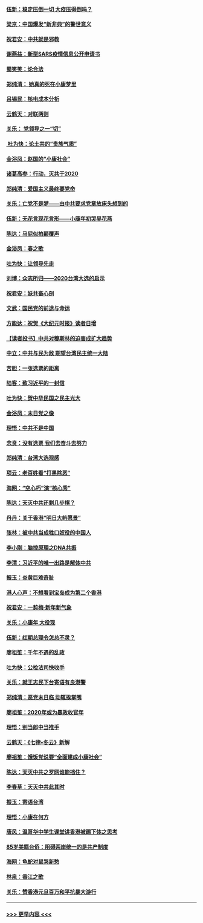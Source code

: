 #### [伍新：稳定压倒一切 大疫压得倒吗？](../pages/nsc993/n11812634.md?t=01222022) 
#### [梁京：中国爆发“新非典”的警世意义](../pages/nsc993/n11812554.md?t=01222022) 
#### [祝君安：中共就是邪教](../pages/nsc993/n11812431.md?t=01222022) 
#### [谢燕益：新型SARS疫情信息公开申请书](../pages/nsc993/n11808840.md?t=01222022) 
#### [蜀笑笑：论合法](../pages/nsc993/n11808064.md?t=01222022) 
#### [郑纯清： 她真的死在小康梦里](../pages/nsc993/n11806623.md?t=01222022) 
#### [吕锡民：核电成本分析](../pages/nsc993/n11806284.md?t=01222022) 
#### [云鹤天：对联两则](../pages/nsc993/n11805957.md?t=01222022) 
#### [关乐： 党领导之一“切”](../pages/nsc993/n11804505.md?t=01222022) 
#### [ 吐为快：论土共的“贵族气质”](../pages/nsc993/n11804490.md?t=01222022) 
#### [金浴凤：赵国的“小康社会”](../pages/nsc993/n11804452.md?t=01222022) 
#### [诸葛高参：行动，灭共于2020](../pages/nsc993/n11804120.md?t=01222022) 
#### [郑纯清：爱国主义最终要党命](../pages/nsc993/n11802197.md?t=01222022) 
#### [关乐：亡党不是梦——由中共要求党章放床头想到的](../pages/nsc993/n11802156.md?t=01222022) 
#### [伍新：无花言现花言形——小康年初哭吴花燕](../pages/nsc993/n11800044.md?t=01222022) 
#### [陈达：马屁似拍颠覆声](../pages/nsc993/n11800010.md?t=01222022) 
#### [金浴凤：春之歌](../pages/nsc993/n11797687.md?t=01222022) 
#### [吐为快：让领导先走](../pages/nsc993/n11797512.md?t=01222022) 
#### [刘博：众志所归——2020台湾大选的启示](../pages/nsc993/n11796878.md?t=01222022) 
#### [祝君安：妖共畜心剖](../pages/nsc993/n11794273.md?t=01222022) 
#### [文武：国民党的前途与命运](../pages/nsc993/n11794198.md?t=01222022) 
#### [方能达：祝贺《大纪元时报》读者日增](../pages/nsc993/n11793807.md?t=01222022) 
#### [【读者投书】中共对穆斯林的迫害成扩大趋势](../pages/nsc993/n11791371.md?t=01222022) 
#### [中立：中共与民为敌 期望台湾民主统一大陆](../pages/nsc993/n11790392.md?t=01222022) 
#### [苦胆：一张选票的距离](../pages/nsc993/n11788914.md?t=01222022) 
#### [陆客：致习近平的一封信](../pages/nsc993/n11788867.md?t=01222022) 
#### [吐为快：贺中华民国之民主光大](../pages/nsc993/n11788618.md?t=01222022) 
#### [金浴凤：末日党之像](../pages/nsc993/n11787475.md?t=01222022) 
#### [理悟：中共不是中国](../pages/nsc993/n11787463.md?t=01222022) 
#### [念贲：没有选票  我们去奋斗去努力](../pages/nsc993/n11787398.md?t=01222022) 
#### [郑纯清：台湾大选观感](../pages/nsc993/n11786210.md?t=01222022) 
#### [项云：老百姓看“打黑除恶”](../pages/nsc993/n11785398.md?t=01222022) 
#### [海网：“空心朽”演“核心秀”](../pages/nsc993/n11783874.md?t=01222022) 
#### [陈达：天灭中共还剩几步棋？](../pages/nsc993/n11783719.md?t=01222022) 
#### [丹丹：关于香港“明日大屿愿景”](../pages/nsc993/n11783273.md?t=01222022) 
#### [张林：被中共当成牲口奴役的中国人](../pages/nsc993/n11782397.md?t=01222022) 
#### [李小刚：脑控原理之DNA共振](../pages/nsc993/n11780962.md?t=01222022) 
#### [李清：习近平的唯一出路是解体中共](../pages/nsc993/n11780866.md?t=01222022) 
#### [振玉：炎黄巨难奇耻](../pages/nsc993/n11779632.md?t=01222022) 
#### [港人心声：不想看到宝岛成为第二个香港](../pages/nsc993/n11778817.md?t=01222022) 
#### [祝君安：一剪梅‧新年新气象](../pages/nsc993/n11776340.md?t=01222022) 
#### [关乐：小康年 大役现](../pages/nsc993/n11774213.md?t=01222022) 
#### [伍新：红朝总理令怎总不灵？](../pages/nsc993/n11770813.md?t=01222022) 
#### [廖祖笙：千年不遇的乱政](../pages/nsc993/n11770373.md?t=01222022) 
#### [吐为快：公检法司快收手](../pages/nsc993/n11770359.md?t=01222022) 
#### [关乐：就王志民下台寄语有良港警](../pages/nsc993/n11769903.md?t=01222022) 
#### [郑纯清：恶党末日临 动辄挨掌嘴](../pages/nsc993/n11769356.md?t=01222022) 
#### [廖祖笙：2020年或为暴政收官年](../pages/nsc993/n11768216.md?t=01222022) 
#### [理悟：别当郎中当推手](../pages/nsc993/n11768243.md?t=01222022) 
#### [云鹤天：《七律▪冬云》新解](../pages/nsc993/n11768204.md?t=01222022) 
#### [廖祖笙：饿饭党说要“全面建成小康社会”](../pages/nsc993/n11767482.md?t=01222022) 
#### [陈达：天灭中共之罗网谁能挡住？](../pages/nsc993/n11767465.md?t=01222022) 
#### [李春草：天灭中共此其时](../pages/nsc993/n11767452.md?t=01222022) 
#### [振玉：寄语台湾](../pages/nsc993/n11767432.md?t=01222022) 
#### [理悟：小康在何方](../pages/nsc993/n11767394.md?t=01222022) 
#### [唐风：温哥华中学生课堂讲香港被踢下体之思考](../pages/nsc993/n11766848.md?t=01222022) 
#### [85岁美籍台侨：阻碍两岸统一的是共产制度](../pages/nsc993/n11765043.md?t=01222022) 
#### [海网：龟蛇对鼠哭新愁](../pages/nsc993/n11764895.md?t=01222022) 
#### [林泉：香江之歌](../pages/nsc993/n11764415.md?t=01222022) 
#### [关乐：赞香港元旦百万和平抗暴大游行](../pages/nsc993/n11764382.md?t=01222022) 

----
#### [ >>> 更早内容 <<< ](../indexes/nsc993-earlier.md)

